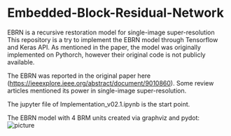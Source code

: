 # Embedded-Block-Residual-Network
EBRN is a recursive restoration model for single-image super-resolution
This repository is a try to implement the EBRN model through Tensorflow and Keras API. As mentioned in the paper, the model was originally implemented on Pythorch, however their original code is not publicly available.

The EBRN was reported in the original paper here (https://ieeexplore.ieee.org/abstract/document/9010860). Some review articles mentioned its power in single-image super-resolution.

The jupyter file of Implementation_v02.1.ipynb is the start point.

The EBRN model with 4 BRM units created via graphviz and pydot: ![picture](https://github.com/alilajevardi/Embedded-Block-Residual-Network/blob/master/assets/SR_EBRNet_v02.1.png)
